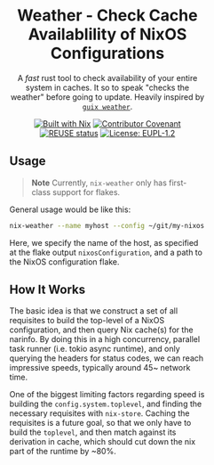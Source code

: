 <!--
SPDX-FileCopyrightText: 2023-2024 Christina Sørensen
SPDX-FileContributor: Christina Sørensen

SPDX-License-Identifier: EUPL-1.2
-->

<div style="padding-left: 15%;padding-right: 15%;">
<div align="center">

# Weather - Check Cache Availablility of NixOS Configurations

A *fast* rust tool to check availability of your entire system in caches. It so
to speak "checks the weather" before going to update. Heavily inspired by [`guix
weather`](https://guix.gnu.org/manual/en/html_node/Invoking-guix-weather.html).


[![Built with Nix](https://img.shields.io/badge/Built_With-Nix-5277C3.svg?logo=nixos&labelColor=73C3D5)](https://nixos.org)
[![Contributor Covenant](https://img.shields.io/badge/Contributor%20Covenant-2.1-4baaaa.svg)](CODE_OF_CONDUCT.md)
[![REUSE status](https://api.reuse.software/badge/git.fsfe.org/reuse/api)](https://api.reuse.software/info/git.fsfe.org/reuse/api)
[![License: EUPL-1.2](https://img.shields.io/badge/licence-EUPL--1.2-blue)](https://commission.europa.eu/content/european-union-public-licence_en)

</div>


## Usage

> **Note** 
> Currently, `nix-weather` only has first-class support for flakes.

General usage would be like this:

```bash
nix-weather --name myhost --config ~/git/my-nixos-config
```

Here, we specify the name of the host, as specified at the flake output
`nixosConfiguration`, and a path to the NixOS configuration flake.

## How It Works

The basic idea is that we construct a set of all requisites to build the
top-level of a NixOS configuration, and then query Nix cache(s) for the narinfo.
By doing this in a high concurrency, parallel task runner (i.e. tokio async
runtime), and only querying the headers for status codes, we can reach
impressive speeds, typically around 45~ network time. 

One of the biggest limiting factors regarding speed is building the
`config.system.toplevel`, and finding the necessary requisites with `nix-store`.
Caching the requisites is a future goal, so that we only have to build the
`toplevel`, and then match against its derivation in cache, which should cut
down the nix part of the runtime by ~80%.

</div>

